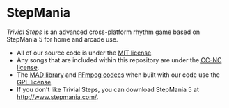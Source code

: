 StepMania
=========

*Trivial Steps* is an advanced cross-platform rhythm game based on StepMania 5 for home and arcade use.

* All of our source code is under the [MIT license](http://opensource.org/licenses/MIT).
* Any songs that are included within this repository are under the [<abbr title="Creative Commons Non-Commercial">CC-NC</abbr> license](https://creativecommons.org/).
* The [MAD library](http://www.underbit.com/products/mad/) and [FFmpeg codecs](https://www.ffmpeg.org/) when built with our code use the [GPL license](http://www.gnu.org).
* If you don't like Trivial Steps, you can download StepMania 5 at http://www.stepmania.com/.
